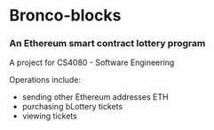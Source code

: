# Bronco-blocks

### An Ethereum smart contract lottery program

A project for CS4080 - Software Engineering 

Operations include:
- sending other Ethereum addresses ETH
- purchasing bLottery tickets
- viewing tickets